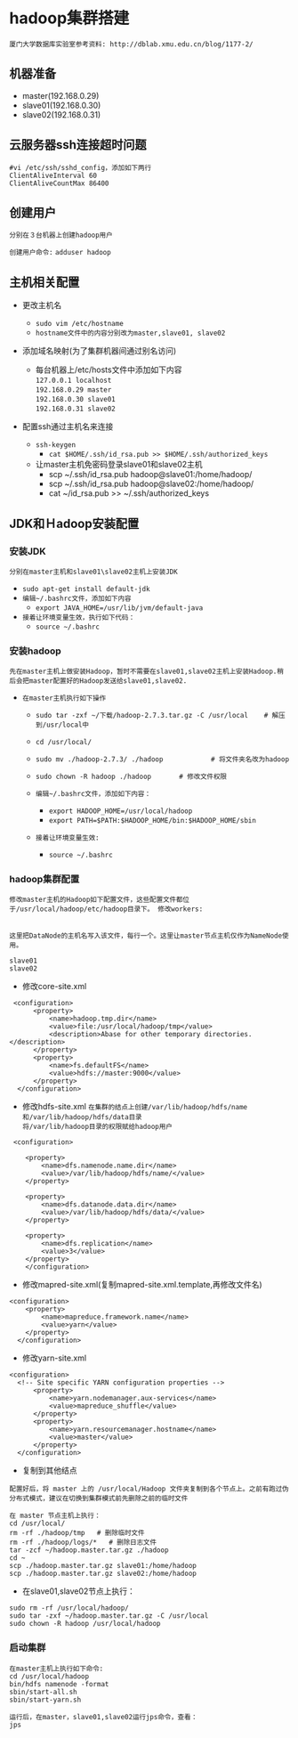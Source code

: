 # hadoop集群搭建

`厦门大学数据库实验室参考资料: http://dblab.xmu.edu.cn/blog/1177-2/`
<br>

## 机器准备
- master(192.168.0.29)
- slave01(192.168.0.30)
- slave02(192.168.0.31)

## 云服务器ssh连接超时问题
```
#vi /etc/ssh/sshd_config，添加如下两行
ClientAliveInterval 60
ClientAliveCountMax 86400
```

## 创建用户
`分别在３台机器上创建hadoop用户`<br>

`创建用户命令:`
`adduser hadoop`

## 主机相关配置
- 更改主机名
    - `sudo vim /etc/hostname`
    - `hostname文件中的内容分别改为master,slave01, slave02`

- 添加域名映射(为了集群机器间通过别名访问)
    - 每台机器上/etc/hosts文件中添加如下内容<br>
    `127.0.0.1 localhost`<br>
    `192.168.0.29 master`<br>
    `192.168.0.30 slave01`<br>
    `192.168.0.31 slave02`<br>

- 配置ssh通过主机名来连接
    - `ssh-keygen`
        - `cat $HOME/.ssh/id_rsa.pub >> $HOME/.ssh/authorized_keys`
    - 让master主机免密码登录slave01和slave02主机
        - scp ~/.ssh/id_rsa.pub hadoop@slave01:/home/hadoop/
        - scp ~/.ssh/id_rsa.pub hadoop@slave02:/home/hadoop/
        - cat ~/id_rsa.pub >> ~/.ssh/authorized_keys

## JDK和Ｈadoop安装配置

### 安装JDK
`分别在master主机和slave01\slave02主机上安装JDK`
- `sudo apt-get install default-jdk`
- `编辑~/.bashrc文件，添加如下内容`
    - `export JAVA_HOME=/usr/lib/jvm/default-java`
- `接着让环境变量生效，执行如下代码：`
    - `source ~/.bashrc`

### 安装hadoop
`先在master主机上做安装Hadoop，暂时不需要在slave01,slave02主机上安装Hadoop.稍后会把master配置好的Hadoop发送给slave01,slave02.`
- `在master主机执行如下操作`
    - `sudo tar -zxf ~/下载/hadoop-2.7.3.tar.gz -C /usr/local    # 解压到/usr/local中`
    - `cd /usr/local/`
    - `sudo mv ./hadoop-2.7.3/ ./hadoop            # 将文件夹名改为hadoop`
    - `sudo chown -R hadoop ./hadoop       # 修改文件权限`

    - `编辑~/.bashrc文件，添加如下内容：`
        - `export HADOOP_HOME=/usr/local/hadoop`
        - `export PATH=$PATH:$HADOOP_HOME/bin:$HADOOP_HOME/sbin`
    - `接着让环境变量生效:`
        - `source ~/.bashrc`


### hadoop集群配置
`修改master主机的Hadoop如下配置文件，这些配置文件都位于/usr/local/hadoop/etc/hadoop目录下。
修改workers:`
<br>
<br>

`这里把DataNode的主机名写入该文件，每行一个。这里让master节点主机仅作为NameNode使用。`

`slave01`<br>
`slave02` <br>

- 修改core-site.xml
```
 <configuration>
      <property>
          <name>hadoop.tmp.dir</name>
          <value>file:/usr/local/hadoop/tmp</value>
          <description>Abase for other temporary directories.</description>
      </property>
      <property>
          <name>fs.defaultFS</name>
          <value>hdfs://master:9000</value>
      </property>
  </configuration>
```

- 修改hdfs-site.xml
`在集群的结点上创建/var/lib/hadoop/hdfs/name和/var/lib/hadoop/hdfs/data目录`<br>
`将/var/lib/hadoop目录的权限赋给hadoop用户`<br>

```
 <configuration>

    <property>
        <name>dfs.namenode.name.dir</name>
        <value>/var/lib/hadoop/hdfs/name/</value>
    </property>

    <property>
        <name>dfs.datanode.data.dir</name>
        <value>/var/lib/hadoop/hdfs/data/</value>
    </property>

    <property>
        <name>dfs.replication</name>
        <value>3</value>
    </property>
    </configuration>
```

- 修改mapred-site.xml(复制mapred-site.xml.template,再修改文件名)
```
<configuration>
    <property>
        <name>mapreduce.framework.name</name>
        <value>yarn</value>
    </property>
  </configuration>
```

- 修改yarn-site.xml
```
<configuration>
  <!-- Site specific YARN configuration properties -->
      <property>
          <name>yarn.nodemanager.aux-services</name>
          <value>mapreduce_shuffle</value>
      </property>
      <property>
          <name>yarn.resourcemanager.hostname</name>
          <value>master</value>
      </property>
  </configuration>
```

- 复制到其他结点
```
配置好后，将 master 上的 /usr/local/Hadoop 文件夹复制到各个节点上。之前有跑过伪分布式模式，建议在切换到集群模式前先删除之前的临时文件
```

```
在 master 节点主机上执行：
cd /usr/local/
rm -rf ./hadoop/tmp   # 删除临时文件
rm -rf ./hadoop/logs/*   # 删除日志文件
tar -zcf ~/hadoop.master.tar.gz ./hadoop
cd ~
scp ./hadoop.master.tar.gz slave01:/home/hadoop
scp ./hadoop.master.tar.gz slave02:/home/hadoop
```

- 在slave01,slave02节点上执行：
```
sudo rm -rf /usr/local/hadoop/
sudo tar -zxf ~/hadoop.master.tar.gz -C /usr/local
sudo chown -R hadoop /usr/local/hadoop
```


### 启动集群

```
在master主机上执行如下命令:
cd /usr/local/hadoop
bin/hdfs namenode -format
sbin/start-all.sh
sbin/start-yarn.sh

运行后，在master，slave01,slave02运行jps命令，查看：
jps
```